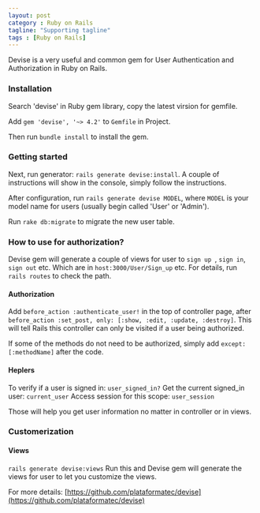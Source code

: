 ```yaml
---
layout: post
category : Ruby on Rails
tagline: "Supporting tagline"
tags : [Ruby on Rails]
---
```


Devise is a very useful and common gem for User Authentication and Authorization in Ruby on Rails.

### Installation

Search 'devise' in Ruby gem library, copy the latest virsion for gemfile.

Add `gem 'devise', '~> 4.2'` to `Gemfile` in Project.

Then run `bundle install` to install the gem.

### Getting started

Next, run generator: `rails generate devise:install`. A couple of instructions will show in the console, simply follow the instructions.

After configuration, run `rails generate devise MODEL`, where `MODEL` is your model name for users (usually begin called 'User' or 'Admin').

Run `rake db:migrate` to migrate the new user table.

### How to use for authorization?

Devise gem will generate a couple of views for user to `sign up `, `sign in`, `sign out` etc. Which are in `host:3000/User/Sign_up` etc. For details, run `rails routes` to check the path.

#### Authorization

Add `before_action :authenticate_user!` in the top of controller page, after 
`before_action :set_post, only: [:show, :edit, :update, :destroy]`. This will tell Rails this controller can only be visited if a user being authorized. 

If some of the methods do not need to be authorized, simply add `except: [:methodName]` after the code.

#### Heplers

To verify if a user is signed in:
`user_signed_in?`
Get the current signed_in user:
`current_user`
Access session for this scope:
`user_session`

Those will help you get user information no matter in controller or in views.

### Customerization

#### Views

`rails generate devise:views`
Run this and Devise gem will generate the views for user to let you customize the views.

For more details: [https://github.com/plataformatec/devise](https://github.com/plataformatec/devise)